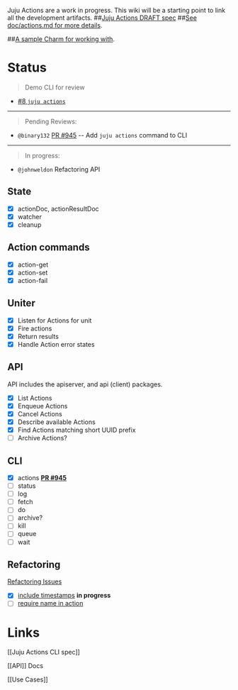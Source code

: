 Juju Actions are a work in progress. This wiki will be a starting point to link all the development artifacts.
##[Juju Actions DRAFT spec](https://docs.google.com/document/d/14W1-QqB1pXZxyZW5QzFFoDwxxeQXBUzgj8IUkLId6cc/view)
##[See doc/actions.md for more details](https://github.com/juju-actions/juju/blob/actions/doc/actions.md).

##[A sample Charm for working with](https://github.com/juju-solutions/pts).

# Status

> Demo CLI for review
 - [#8 `juju actions`](https://github.com/juju-actions/juju/pull/8)

---

> Pending Reviews:
 - `@binary132` [PR #945](https://github.com/juju/juju/pull/945) -- Add `juju actions` command to CLI

---

> In progress:
 - `@johnweldon` Refactoring API

## State

 - [x] actionDoc, actionResultDoc
 - [x] watcher
 - [x] cleanup

## Action commands

 - [x] action-get
 - [x] action-set
 - [x] action-fail

## Uniter

 - [x] Listen for Actions for unit
 - [x] Fire actions
 - [x] Return results
 - [x] Handle Action error states

## API
API includes the apiserver, and api (client) packages.

 - [x] List Actions
 - [x] Enqueue Actions
 - [x] Cancel Actions
 - [x] Describe available Actions
 - [x] Find Actions matching short UUID prefix
 - [ ] Archive Actions?

## CLI

 - [x] actions **[PR #945](https://github.com/juju/juju/pull/945)**
 - [ ] status
 - [ ] log
 - [ ] fetch
 - [ ] do
 - [ ] archive?
 - [ ] kill
 - [ ] queue
 - [ ] wait

## Refactoring

[Refactoring Issues](https://github.com/juju-actions/juju/issues?q=is%3Aopen+is%3Aissue+label%3Arefactoring)

 - [x] [include timestamps](https://github.com/juju-actions/juju/issues/6) **in progress**
 - [ ] [require name in action](https://github.com/juju-actions/juju/issues/7) 

# Links

[[Juju Actions CLI spec]]

[[API]] Docs

[[Use Cases]]